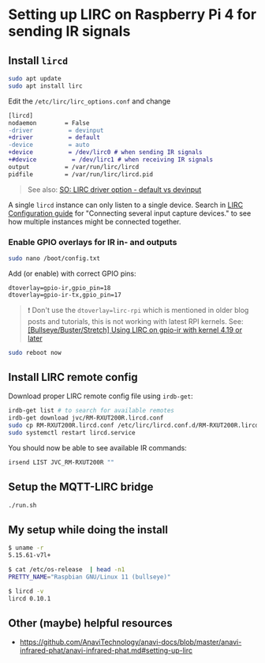 # Setting up LIRC on Raspberry Pi 4 for sending IR signals


## Install `lircd`

```bash
sudo apt update
sudo apt install lirc
```

Edit the `/etc/lirc/lirc_options.conf` and change

```diff
[lircd]
nodaemon        = False
-driver          = devinput
+driver          = default
-device          = auto
+device          = /dev/lirc0 # when sending IR signals
+#device          = /dev/lirc1 # when receiving IR signals
output          = /var/run/lirc/lircd
pidfile         = /var/run/lirc/lircd.pid
```

> See also: [SO: LIRC driver option - default vs devinput](https://stackoverflow.com/q/62646773)

A single `lircd` instance can only listen to a single device. Search in [LIRC Configuration guide](https://www.lirc.org/html/configuration-guide.html#setup-instance) for "Connecting several input capture devices." to see how multiple instances might be connected together.

### Enable GPIO overlays for IR in- and outputs

```bash
sudo nano /boot/config.txt
```

Add (or enable) with correct GPIO pins:

```
dtoverlay=gpio-ir,gpio_pin=18
dtoverlay=gpio-ir-tx,gpio_pin=17
```

> ❗ Don't use the `dtoverlay=lirc-rpi` which is mentioned in older blog posts and tutorials, this is not working with latest RPI kernels.
> See: [[Bullseye/Buster/Stretch] Using LIRC on gpio-ir with kernel 4.19 or later](https://forums.raspberrypi.com/viewtopic.php?t=235256&sid=fa0ba9ffdfaafbfb05b4ec8d74b92ef9)

```bash
sudo reboot now
```

## Install LIRC remote config

Download proper LIRC remote config file using `irdb-get`:

```bash
irdb-get list # to search for available remotes
irdb-get download jvc/RM-RXUT200R.lircd.conf
sudo cp RM-RXUT200R.lircd.conf /etc/lirc/lircd.conf.d/RM-RXUT200R.lircd.conf
sudo systemctl restart lircd.service
```

You should now be able to see available IR commands:

```bash
irsend LIST JVC_RM-RXUT200R ""
```

## Setup the MQTT-LIRC bridge

```bash
./run.sh
```

## My setup while doing the install

```bash
$ uname -r
5.15.61-v7l+

$ cat /etc/os-release  | head -n1
PRETTY_NAME="Raspbian GNU/Linux 11 (bullseye)"

$ lircd -v
lircd 0.10.1
```

## Other (maybe) helpful resources

- https://github.com/AnaviTechnology/anavi-docs/blob/master/anavi-infrared-phat/anavi-infrared-phat.md#setting-up-lirc
